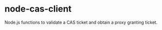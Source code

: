 node-cas-client
===============

Node.js functions to validate a CAS ticket and obtain a proxy granting ticket.
